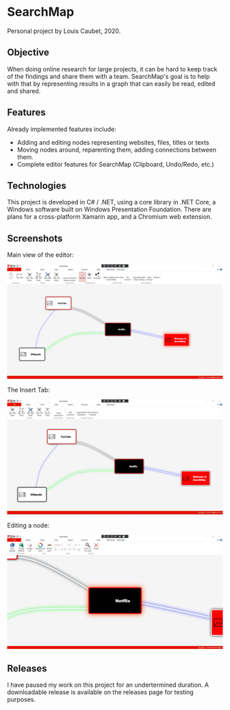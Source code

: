 # SearchMap

Personal project by Louis Caubet, 2020.

## Objective

When doing online research for large projects, it can be hard to keep track of the findings and share them with a team. SearchMap's goal is to help with that by representing results in a graph that can easily be read, edited and shared. 

## Features

Already implemented features include:
- Adding and editing nodes representing websites, files, titles or texts
- Moving nodes around, reparenting them, adding connections between them.
- Complete editor features for SearchMap (Clipboard, Undo/Redo, etc.)

## Technologies

This project is developed in C# / .NET, using a core library in .NET Core, a Windows software built on Windows Presentation Foundation. There are plans for a cross-platform Xamarin app, and a Chromium web extension. 

## Screenshots

Main view of the editor: 

![Main view](https://github.com/LouisCaubet/SearchMap/blob/master/screenshots/main.jpg)

The Insert Tab:

![Insert tab](https://github.com/LouisCaubet/SearchMap/blob/master/screenshots/insert_tab.jpg)

Editing a node:

![Editing node](https://github.com/LouisCaubet/SearchMap/blob/master/screenshots/editing_node.jpg)

## Releases

I have paused my work on this project for an undertermined duration. A downloadable release is available on the releases page for testing purposes.

